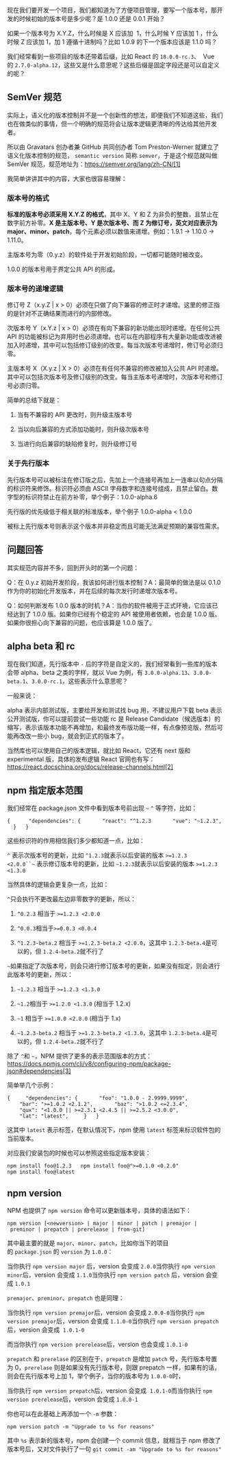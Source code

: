 现在我们要开发一个项目，我们都知道为了方便项目管理，要写一个版本号，那开发的时候初始的版本号是多少呢？是 1.0.0 还是 0.0.1 开始？

如果一个版本号为 X.Y.Z，什么时候是 X 应该加  1，什么时候 Y 应该加 1 ，什么时候 Z 应该加 1，加 1 遵循十进制吗？比如 1.0.9 的下一个版本应该是 1.1.0 吗？

我们经常看到一些项目的版本还带着后缀，比如 React 的 `18.0.0-rc.3`、  Vue 的 `2.7.0-alpha.12`，这些又是什么意思呢？这些后缀是固定字段还是可以自定义的呢？

## SemVer 规范

实际上，语义化的版本控制并不是一个创新性的想法，即便我们不知道这些，我们也在做类似的事情，但一个明确的规范将会让版本逻辑更清晰的传达给其他开发者。

所以由 Gravatars 创办者兼 GitHub 共同创办者 Tom Preston-Werner 就建立了语义化版本控制的规范， `semantic version` 简称 `semver`，于是这个规范就叫做 SemVer 规范，规范地址为：https://semver.org/lang/zh-CN/[1]

我简单讲讲其中的内容，大家也很容易理解：

### 版本号的格式

**标准的版本号必须采用 X.Y.Z 的格式**，其中 X、Y 和 Z 为非负的整数，且禁止在数字前方补零。**X 是主版本号、Y 是次版本号、而 Z 为修订号，英文对应表示为 major、minor、patch**，每个元素必须以数值来递增。例如：1.9.1 -> 1.10.0 -> 1.11.0。

主版本号为零（0.y.z）的软件处于开发初始阶段，一切都可能随时被改变。

1.0.0 的版本号用于界定公共 API 的形成。

### 版本号的递增逻辑

修订号 Z（x.y.Z | x > 0）必须在只做了向下兼容的修正时才递增。这里的修正指的是针对不正确结果而进行的内部修改。

次版本号 Y（x.Y.z | x > 0）必须在有向下兼容的新功能出现时递增。在任何公共 API 的功能被标记为弃用时也必须递增。也可以在内部程序有大量新功能或改进被加入时递增，其中可以包括修订级别的改变。每当次版本号递增时，修订号必须归零。

主版本号 X（X.y.z | X > 0）必须在有任何不兼容的修改被加入公共 API 时递增。其中可以包括次版本号及修订级别的改变。每当主版本号递增时，次版本号和修订号必须归零。

简单的总结下就是：

1.  当有不兼容的 API 更改时，则升级主版本号
    
2.  当以向后兼容的方式添加功能时，则升级次版本号
    
3.  当进行向后兼容的缺陷修复时，则升级修订号

### 关于先行版本

先行版本号可以被标注在修订版之后，先加上一个连接号再加上一连串以句点分隔的标识符来修饰。标识符必须由 ASCII 字母数字和连接号组成，且禁止留白。数字型的标识符禁止在前方补零，举个例子：1.0.0-alpha.6

先行版的优先级低于相关联的标准版本，举个例子 1.0.0-alpha < 1.0.0

被标上先行版本号则表示这个版本并非稳定而且可能无法满足预期的兼容性需求。

## 问题回答

其实规范内容并不多，回到开头时的第一个问题：

Q：在 0.y.z 初始开发阶段，我该如何进行版本控制？A：最简单的做法是以 0.1.0 作为你的初始化开发版本，并在后续的每次发行时递增次版本号。

Q：如何判断发布 1.0.0 版本的时机？A：当你的软件被用于正式环境，它应该已经达到了 1.0.0 版。如果你已经有个稳定的 API 被使用者依赖，也会是 1.0.0 版。如果你很担心向下兼容的问题，也应该算是 1.0.0 版了。

## alpha beta 和 rc

现在我们知道，先行版本中 `-` 后的字符是自定义的，我们经常看到一些库的版本会带 alpha、beta 之类的字样，就以 Vue 为例，有 `3.0.0-alpha.13`、`3.0.0-beta.1`、`3.0.0-rc.1`，这些表示什么意思呢？

一般来说：

alpha 表示内部测试版，主要给开发和测试找 bug 用，不建议用户下载 beta 表示公开测试版，你可以提前尝试一些功能 rc 是 Release Candidate（候选版本）的缩写，表示该版本功能不再增加，和最终发布版功能一样，有点像预览版，然后可能再改改一些小 bug，就会到正式的版本了。

当然库也可以使用自己的版本逻辑，就比如 React，它还有 next 版和 experimental 版，具体的发布逻辑 React 官网也有写：https://react.docschina.org/docs/release-channels.html[2]

## npm 指定版本范围

我们经常在 package.json 文件中看到版本号前出现 `~` `^` 等字符，比如：

`{      "dependencies": {       "react": "^1.2.3       "vue": "~1.2.3",     }   }   `

这些标识符的作用相信我们多少都知道一点，比如：

`^` 表示次版本号的更新，比如 `^1.2.3`就表示以后安装的版本 `>=1.2.3 <2.0.0``~` 表示修订版本号的更新，比如 `~1.2.3`就表示以后安装的版本 `>=1.2.3 <1.3.0`

当然具体的逻辑会更复杂一点，比如：

`^`只会执行不更改最左边非零数字的更新，所以：

1.  `^0.2.3` 相当于 `>=1.2.3 <2.0.0`
    
2.  `^0.0.3`相当于`>=0.0.3 <0.0.4`
    
3.  `^1.2.3-beta.2` 相当于 `>=1.2.3-beta.2 <2.0.0`，这其中 `1.2.3-beta.4`是可以的，但 `1.2.4-beta.2`就不行了
    

`~`如果指定了次版本号，则会只进行修订版本号的更新，如果没有指定，则会进行此版本号的更新，所以：

1.  `~1.2.3` 相当于 `>=1.2.3 <1.3.0`
    
2.  `~1.2`相当于 `>=1.2.0 <1.3.0` (相当于 1.2.x)
    
3.  `~1` 相当于 `>=1.0.0 <2.0.0` (相当于 1.x)
    
4.  `~1.2.3-beta.2` 相当于 `>=1.2.3-beta.2 <1.3.0`，这其中 `1.2.3-beta.4`是可以的，但 `1.2.4-beta.2`就不行了
    

除了 `^`和 `~`，NPM 提供了更多的表示范围版本的方式：https://docs.npmjs.com/cli/v8/configuring-npm/package-json#dependencies[3]

简单举几个示例：

`{     "dependencies": {       "foo": "1.0.0 - 2.9999.9999",       "bar": ">=1.0.2 <2.1.2",       "baz": ">1.0.2 <=2.3.4",       "qux": "<1.0.0 || >=2.3.1 <2.4.5 || >=2.5.2 <3.0.0",       "lat": "latest",     }   }   `

这其中 `latest` 表示标签，在默认情况下，npm 使用 `latest` 标签来标识软件包的当前版本。

对应我们安装包的时候也可以参照这些指定版本安装：

`npm install foo@1.2.3   npm install foo@">=0.1.0 <0.2.0"   npm install foo@latest   `

## npm version

NPM 也提供了 `npm version` 命令可以更新版本号，具体的语法如下：

`npm version [<newversion> | major | minor | patch | premajor | preminor | prepatch | prerelease | from-git]   `

其中最主要的就是 `major`、`minor`、`patch`，比如你当下的项目的 `package.json` 的 `version` 为 `1.0.0`：

当你执行 `npm version major` 后，version 会变成 `2.0.0`当你执行 `npm version minor`后，version 会变成 `1.1.0`当你执行 `npm version patch` 后，version 会变成 `1.0.1`

`premajor`、`preminor`、`prepatch` 也是同理：

当你执行 `npm version premajor`后，version 会变成 `2.0.0-0`当你执行 `npm version premajor`后，version 会变成 `1.1.0-0`当你执行 `npm version prepatch`后，version 会变成  `1.0.1-0`

而当你执行 `npm version prerelease`后，version 也会变成 `1.0.1-0`

`prepatch` 和 `prerelase` 的区别在于，`prepatch` 是增加 `patch` 号，先行版本号置为 0，`prerelase` 则是如果没有先行版本号，则跟 prepatch 一样，如果有的话，则会在先行版本号上加 1，举个例子，当你的版本号为 `1.0.0-0`时，

当你执行 `npm version prepatch`后，version 会变成  `1.0.1-0`而当你执行 `npm version prerelease`后，version 会变成 `1.0.0-1`

你也可以在此基础上再添加一个 `-m` 参数：

`npm version patch -m "Upgrade to %s for reasons"   `

其中 `%s` 表示新的版本号，npm 会创建一个 commit 信息，就相当于 npm 修改了版本号后，又对文件执行了一句 `git commit -am "Upgrade to %s for reasons"`